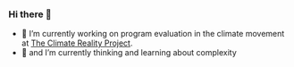 ### Hi there 👋

- 🔭 I’m currently working on program evaluation in the climate movement at [The Climate Reality Project](https://github.com/climatereality). 
- 🌱 and I’m currently thinking and learning about complexity
